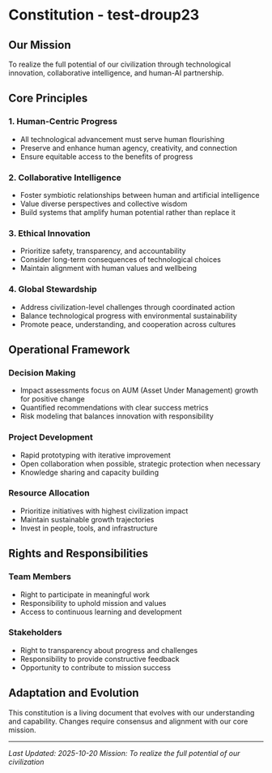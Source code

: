 # Constitution - test-droup23

## Our Mission
To realize the full potential of our civilization through technological innovation, collaborative intelligence, and human-AI partnership.

## Core Principles

### 1. Human-Centric Progress
- All technological advancement must serve human flourishing
- Preserve and enhance human agency, creativity, and connection
- Ensure equitable access to the benefits of progress

### 2. Collaborative Intelligence
- Foster symbiotic relationships between human and artificial intelligence
- Value diverse perspectives and collective wisdom
- Build systems that amplify human potential rather than replace it

### 3. Ethical Innovation
- Prioritize safety, transparency, and accountability
- Consider long-term consequences of technological choices
- Maintain alignment with human values and wellbeing

### 4. Global Stewardship
- Address civilization-level challenges through coordinated action
- Balance technological progress with environmental sustainability
- Promote peace, understanding, and cooperation across cultures

## Operational Framework

### Decision Making
- Impact assessments focus on AUM (Asset Under Management) growth for positive change
- Quantified recommendations with clear success metrics
- Risk modeling that balances innovation with responsibility

### Project Development
- Rapid prototyping with iterative improvement
- Open collaboration when possible, strategic protection when necessary
- Knowledge sharing and capacity building

### Resource Allocation
- Prioritize initiatives with highest civilization impact
- Maintain sustainable growth trajectories
- Invest in people, tools, and infrastructure

## Rights and Responsibilities

### Team Members
- Right to participate in meaningful work
- Responsibility to uphold mission and values
- Access to continuous learning and development

### Stakeholders
- Right to transparency about progress and challenges
- Responsibility to provide constructive feedback
- Opportunity to contribute to mission success

## Adaptation and Evolution
This constitution is a living document that evolves with our understanding and capability. Changes require consensus and alignment with our core mission.

---

*Last Updated: 2025-10-20*
*Mission: To realize the full potential of our civilization*
